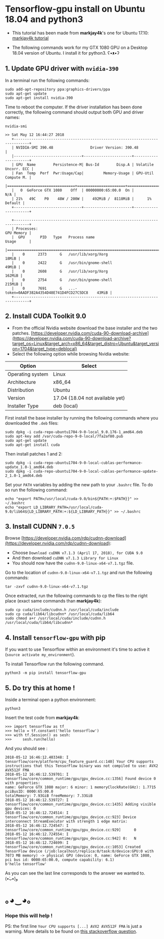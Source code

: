 
# Tensorflow-gpu install on Ubuntu 18.04 and python3

* This tutorial has been made from __markjay4k__'s one for Ubuntu 17.10: [markjay4k tutorial](https://github.com/markjay4k/Install-Tensorflow-on-Ubuntu-17.10-/blob/master/Tensorflow%20Install%20instructions.ipynb)

* The following commands work for my GTX 1080 GPU on a Desktop 18.04 version of Ubuntu. I install it for python3. ʕ•ᴥ•ʔ

## 1. Update GPU driver with `nvidia-390`

In a terminal run the following commands:
```
sudo add-apt-repository ppa:graphics-drivers/ppa
sudo apt-get update
sudo apt-get install nvidia-390
```

Time to reboot the computer. If the driver installation has been done correctly, the following command should output both GPU and driver names:
```
nvidia-smi

>> Sat May 12 16:44:27 2018       
   +-----------------------------------------------------------------------------+
   | NVIDIA-SMI 390.48                 Driver Version: 390.48                    |
   |-------------------------------+----------------------+----------------------+
   | GPU  Name        Persistence-M| Bus-Id        Disp.A | Volatile Uncorr. ECC |
   | Fan  Temp  Perf  Pwr:Usage/Cap|         Memory-Usage | GPU-Util  Compute M. |
   |===============================+======================+======================|
   |   0  GeForce GTX 1080    Off  | 00000000:65:00.0  On |                  N/A |
   | 21%   49C    P0    48W / 200W |    492MiB /  8118MiB |      1%      Default |
   +-------------------------------+----------------------+----------------------+

   +-----------------------------------------------------------------------------+
   | Processes:                                                       GPU Memory |
   |  GPU       PID   Type   Process name                             Usage      |
   |=============================================================================|
   |    0      2373      G   /usr/lib/xorg/Xorg                            18MiB |
   |    0      2422      G   /usr/bin/gnome-shell                          49MiB |
   |    0      2608      G   /usr/lib/xorg/Xorg                           162MiB |
   |    0      2754      G   /usr/bin/gnome-shell                         215MiB |
   |    0      7691      G   ...-token=0AADF382A4354D48E741D4FCD27C5DC8    43MiB |
   +-----------------------------------------------------------------------------+

```

## 2. Install CUDA Toolkit 9.0

* From the official Nvidia website download the base installer and the two patches.
[https://developer.nvidia.com/cuda-90-download-archive](https://developer.nvidia.com/cuda-90-download-archive?target_os=Linux&target_arch=x86_64&target_distro=Ubuntu&target_version=1704&target_type=deblocal)
* Select the following option while browsing Nvidia website:

| Option | Select |
| --- | --- |
| Operating system | Linux |
| Architecture | x86_64 |
| Distribution | Ubuntu |
| Version | 17.04 (18.04 not available yet) |
| Installer Type | deb (local) |


First install the base installer by running the following commands where you downloaded
the `.deb` files:
```
sudo dpkg -i cuda-repo-ubuntu1704-9-0-local_9.0.176-1_amd64.deb
sudo apt-key add /var/cuda-repo-9-0-local/7fa2af80.pub
sudo apt-get update
sudo apt-get install cuda
```

Then install patches 1 and 2:
```
sudo dpkg -i cuda-repo-ubuntu1704-9-0-local-cublas-performance-update_1.0-1_amd64.deb
sudo dpkg -i cuda-repo-ubuntu1704-9-0-local-cublas-performance-update-2_1.0-1_amd64.deb
```

Set your `PATH` variables by adding the new path to your `.bashrc` file.
To do so run the following command:

```
echo "export PATH=/usr/local/cuda-9.0/bin${PATH:+:$PATH}}" >> ~/.bashrc
echo "export LD_LIBRARY_PATH=/usr/local/cuda-9.0/lib64${LD_LIBRARY_PATH:+:${LD_LIBRARY_PATH}}" >> ~/.bashrc
```


## 3. Install CUDNN `7.0.5`

Browse [https://developer.nvidia.com/rdp/cudnn-download](https://developer.nvidia.com/rdp/cudnn-download):
 * Choose  `Download cuDNN v7.1.3 (April 17, 2018), for CUDA 9.0`
 * And then download `cuDNN v7.1.3 Library for Linux`
 * You should now have the `cudnn-9.0-linux-x64-v7.1.tgz` file.

Go to the location of `cudnn-9.0-linux-x64-v7.1.tgz` and run the following commands:
```
tar -zxvf cudnn-9.0-linux-x64-v7.1.tgz
```

Once extracted, run the following commands to cp the files to the right place (exact same commands than __markjay4k__):
```
sudo cp cuda/include/cudnn.h /usr/local/cuda/include
sudo cp cuda/lib64/libcudnn* /usr/local/cuda/lib64
sudo chmod a+r /usr/local/cuda/include/cudnn.h /usr/local/cuda/lib64/libcudnn*
```


## 4. Install `tensorflow-gpu` with pip

If you want to use Tensorflow within an environment it's time to active it (`source activate my_environment`).

To install Tensorflow run the following command.
```
python3 -m pip install tensorflow-gpu
```

## 5. Do try this at home !

Inside a terminal open a python environment:
```
python3
```

Insert the test code from __markjay4k__:

```
>>> import tensorflow as tf
>>> hello = tf.constant('hello tensorflow')
>>> with tf.Session() as sesh:
>>>     sesh.run(hello)
```

And you should see :

```
2018-05-12 16:46:12.403348: I tensorflow/core/platform/cpu_feature_guard.cc:140] Your CPU supports instructions that this TensorFlow binary was not compiled to use: AVX2 AVX512F FMA
2018-05-12 16:46:12.539701: I tensorflow/core/common_runtime/gpu/gpu_device.cc:1356] Found device 0 with properties:
name: GeForce GTX 1080 major: 6 minor: 1 memoryClockRate(GHz): 1.7715
pciBusID: 0000:65:00.0
totalMemory: 7.93GiB freeMemory: 7.33GiB
2018-05-12 16:46:12.539727: I tensorflow/core/common_runtime/gpu/gpu_device.cc:1435] Adding visible gpu devices: 0
2018-05-12 16:46:12.724514: I tensorflow/core/common_runtime/gpu/gpu_device.cc:923] Device interconnect StreamExecutor with strength 1 edge matrix:
2018-05-12 16:46:12.724547: I tensorflow/core/common_runtime/gpu/gpu_device.cc:929]      0
2018-05-12 16:46:12.724554: I tensorflow/core/common_runtime/gpu/gpu_device.cc:942] 0:   N
2018-05-12 16:46:12.724699: I tensorflow/core/common_runtime/gpu/gpu_device.cc:1053] Created TensorFlow device (/job:localhost/replica:0/task:0/device:GPU:0 with 7073 MB memory) -> physical GPU (device: 0, name: GeForce GTX 1080, pci bus id: 0000:65:00.0, compute capability: 6.1)
b'hello tensorflow'
```

As you can see the last line corresponds to the answer we wanted to. (•̀ᴗ•́)و

# ｡◕‿◕｡
### Hope this will help !   


PS: the first line `Your CPU supports [...] AVX2 AVX512F FMA` is just a warning. More details to be found on [this stackoverflow question](https://stackoverflow.com/questions/47068709/your-cpu-supports-instructions-that-this-tensorflow-binary-was-not-compiled-to-u).
